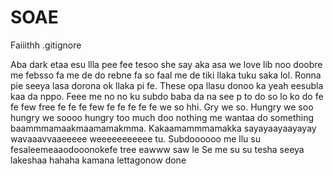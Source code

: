 # SOAE
Faiiithh
.gitignore

Aba dark etaa esu llla pee fee tesoo she say aka asa we love lib noo doobre me febsso fa me de do rebne fa so faal me de tiki llaka tuku saka lol. Ronna pie seeya lasa dorona ok llaka pi fe. These opa llasu donoo ka yeah eesubla kaa da nppo. Feee me no no ku subdo baba da na see p to do so lo ko do fe fe few free fe fe fe few fe fe fe fe fe we so hhi. Gry we so. Hungry we soo hungry we soooo hungry too much doo nothing me wantaa do something baammmamaakmaamamakmma. Kakaamammmamakka sayayaayaayayay wavaaavvaaeeeee weeeeeeeeeee tu. Subdoooooo me llu su fesaleemeaaodooonokefe tree eawww saw le Se me su su tesha seeya lakeshaa hahaha kamana lettagonow done
